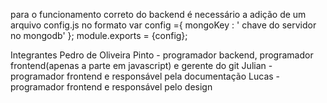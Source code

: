 para o funcionamento correto do backend é necessário a adição de um arquivo config.js no formato
var config ={
    mongoKey : ' chave do servidor no mongodb'
};
module.exports = {config};

Integrantes
Pedro de Oliveira Pinto - programador backend, programador frontend(apenas a parte em javascript) e gerente do git
Julian - programador frontend e responsável pela documentação
Lucas - programador frontend e responsável pelo design
